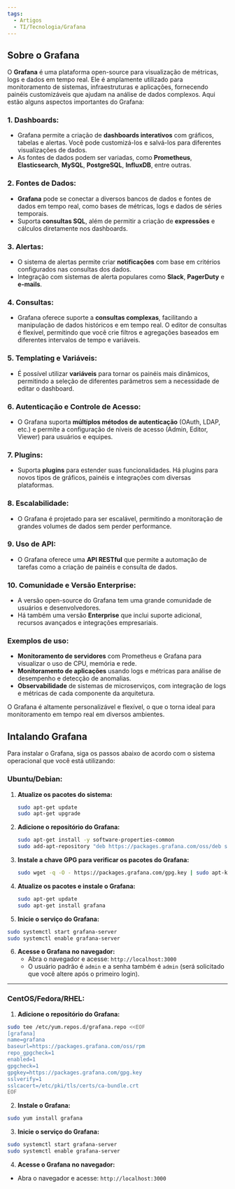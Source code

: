 ```yaml
---
tags:
  - Artigos
  - TI/Tecnologia/Grafana
---
```

## Sobre o Grafana

O **Grafana** é uma plataforma open-source para visualização de métricas, logs e dados em tempo real. Ele é amplamente utilizado para monitoramento de sistemas, infraestruturas e aplicações, fornecendo painéis customizáveis que ajudam na análise de dados complexos. Aqui estão alguns aspectos importantes do Grafana:

### 1. **Dashboards**:
   - Grafana permite a criação de **dashboards interativos** com gráficos, tabelas e alertas. Você pode customizá-los e salvá-los para diferentes visualizações de dados.
   - As fontes de dados podem ser variadas, como **Prometheus**, **Elasticsearch**, **MySQL**, **PostgreSQL**, **InfluxDB**, entre outras.

### 2. **Fontes de Dados**:
   - **Grafana** pode se conectar a diversos bancos de dados e fontes de dados em tempo real, como bases de métricas, logs e dados de séries temporais.
   - Suporta **consultas SQL**, além de permitir a criação de **expressões** e cálculos diretamente nos dashboards.

### 3. **Alertas**:
   - O sistema de alertas permite criar **notificações** com base em critérios configurados nas consultas dos dados.
   - Integração com sistemas de alerta populares como **Slack**, **PagerDuty** e **e-mails**.

### 4. **Consultas**:
   - Grafana oferece suporte a **consultas complexas**, facilitando a manipulação de dados históricos e em tempo real. O editor de consultas é flexível, permitindo que você crie filtros e agregações baseados em diferentes intervalos de tempo e variáveis.

### 5. **Templating e Variáveis**:
   - É possível utilizar **variáveis** para tornar os painéis mais dinâmicos, permitindo a seleção de diferentes parâmetros sem a necessidade de editar o dashboard.

### 6. **Autenticação e Controle de Acesso**:
   - O Grafana suporta **múltiplos métodos de autenticação** (OAuth, LDAP, etc.) e permite a configuração de níveis de acesso (Admin, Editor, Viewer) para usuários e equipes.

### 7. **Plugins**:
   - Suporta **plugins** para estender suas funcionalidades. Há plugins para novos tipos de gráficos, painéis e integrações com diversas plataformas.

### 8. **Escalabilidade**:
   - O Grafana é projetado para ser escalável, permitindo a monitoração de grandes volumes de dados sem perder performance.

### 9. **Uso de API**:
   - O Grafana oferece uma **API RESTful** que permite a automação de tarefas como a criação de painéis e consulta de dados.

### 10. **Comunidade e Versão Enterprise**:
   - A versão open-source do Grafana tem uma grande comunidade de usuários e desenvolvedores.
   - Há também uma versão **Enterprise** que inclui suporte adicional, recursos avançados e integrações empresariais.

### Exemplos de uso:
- **Monitoramento de servidores** com Prometheus e Grafana para visualizar o uso de CPU, memória e rede.
- **Monitoramento de aplicações** usando logs e métricas para análise de desempenho e detecção de anomalias.
- **Observabilidade** de sistemas de microserviços, com integração de logs e métricas de cada componente da arquitetura.

O Grafana é altamente personalizável e flexível, o que o torna ideal para monitoramento em tempo real em diversos ambientes.

## Intalando Grafana

Para instalar o Grafana, siga os passos abaixo de acordo com o sistema operacional que você está utilizando:

### **Ubuntu/Debian:**

1. **Atualize os pacotes do sistema:**
   ```bash
   sudo apt-get update
   sudo apt-get upgrade
   ```

2. **Adicione o repositório do Grafana:**
   ```bash
   sudo apt-get install -y software-properties-common
   sudo add-apt-repository "deb https://packages.grafana.com/oss/deb stable main"
   ```

3. **Instale a chave GPG para verificar os pacotes do Grafana:**
   ```bash
   sudo wget -q -O - https://packages.grafana.com/gpg.key | sudo apt-key add -
   ```

4. **Atualize os pacotes e instale o Grafana:**
   ```bash
   sudo apt-get update
   sudo apt-get install grafana
   ```

5. **Inicie o serviço do Grafana:**
```bash
sudo systemctl start grafana-server
sudo systemctl enable grafana-server
```

6. **Acesse o Grafana no navegador:**
   - Abra o navegador e acesse: `http://localhost:3000`
   - O usuário padrão é `admin` e a senha também é `admin` (será solicitado que você altere após o primeiro login).

---
### **CentOS/Fedora/RHEL:**

1. **Adicione o repositório do Grafana:**

```bash
sudo tee /etc/yum.repos.d/grafana.repo <<EOF
[grafana]
name=grafana
baseurl=https://packages.grafana.com/oss/rpm
repo_gpgcheck=1
enabled=1
gpgcheck=1
gpgkey=https://packages.grafana.com/gpg.key
sslverify=1
sslcacert=/etc/pki/tls/certs/ca-bundle.crt
EOF
```

2. **Instale o Grafana:**

```bash
sudo yum install grafana
```

3. **Inicie o serviço do Grafana:**

```bash
sudo systemctl start grafana-server
sudo systemctl enable grafana-server
```

4. **Acesse o Grafana no navegador:**
- Abra o navegador e acesse: `http://localhost:3000`